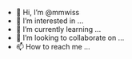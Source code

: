- 👋 Hi, I’m @mmwiss
- 👀 I’m interested in ...
- 🌱 I’m currently learning ...
- 💞️ I’m looking to collaborate on ...
- 📫 How to reach me ...

<!---
mmwiss/mmwiss is a ✨ special ✨ repository because its `README.md` (this file) appears on your GitHub profile.
You can click the Preview link to take a look at your change
s.
--->
